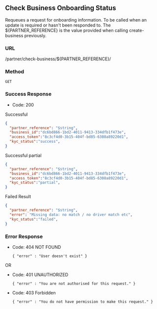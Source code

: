 
## Check Business Onboarding Status

Requeues a request for onboarding information.
To be called when an update is required or hasn't been responded to.
The ${PARTNER_REFERENCE} is the value provided when calling create-business
previously.

### URL

  /partner/check-business/${PARTNER_REFERENCE}/

### Method

  `GET`

### Success Response

  * Code: 200


  Successful

  ```json
  {
    "partner_reference": "$string",
    "business_id":"dc6bd866-1bd2-4011-9413-334dfb1f473e",
    "access_token":"8c3cf4d0-3b15-404f-bd85-6308a89220d1",
    "kyc_status":"success",
  }
  ```

  Successful partial

  ```json
  {
    "partner_reference": "$string",
    "business_id":"dc6bd866-1bd2-4011-9413-334dfb1f473e",
    "access_token":"8c3cf4d0-3b15-404f-bd85-6308a89220d1",
    "kyc_status":"partial",
  }
  ```

  Failed Result

  ```json
  {
    "partner_reference": "$string",
    "error": "Missing data: no match / no driver match etc",
    "kyc_status":"failed",
  }
  ```


### Error Response

  *  Code: 404 NOT FOUND

     `{ "error" : "User doesn't exist" }`

  OR

  * Code: 401 UNAUTHORIZED
  
    `{ "error" : "You are not authorised for this request." }`


  * Code: 403 Forbidden
  
    `{ "error" : "You do not have permission to make this request." }`
